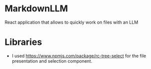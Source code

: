 # MarkdownLLM
React application that allows to quickly work on files with an LLM

# Libraries
- I used https://www.npmjs.com/package/rc-tree-select for the file presentation and selection component.